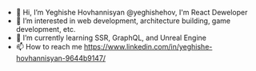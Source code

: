 - 👋 Hi, I’m Yeghishe Hovhannisyan @yeghishehov, I'm React Deweloper
- 👀 I’m interested in web development, architecture building, game development, etc.
- 🌱 I’m currently learning SSR, GraphQL, and Unreal Engine
- 📫 How to reach me https://www.linkedin.com/in/yeghishe-hovhannisyan-9644b9147/

<!---
yeghishehov/yeghishehov is a ✨ special ✨ repository because its `README.md` (this file) appears on your GitHub profile.
You can click the Preview link to take a look at your changes.
--->
